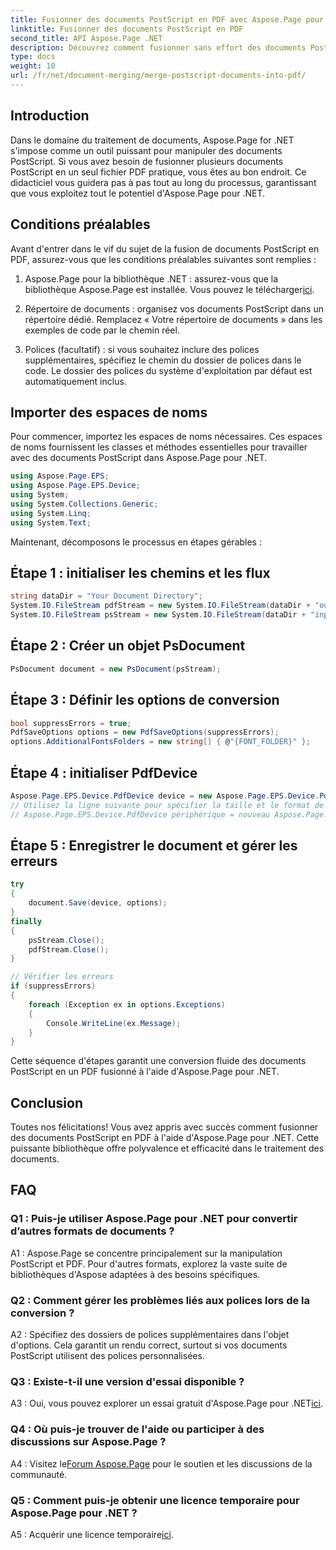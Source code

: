 ```yaml
---
title: Fusionner des documents PostScript en PDF avec Aspose.Page pour .NET
linktitle: Fusionner des documents PostScript en PDF
second_title: API Aspose.Page .NET
description: Découvrez comment fusionner sans effort des documents PostScript en PDF à l'aide d'Aspose.Page pour .NET. Améliorez vos capacités de traitement de documents avec ce guide étape par étape.
type: docs
weight: 10
url: /fr/net/document-merging/merge-postscript-documents-into-pdf/
---
```

## Introduction

Dans le domaine du traitement de documents, Aspose.Page for .NET s'impose comme un outil puissant pour manipuler des documents PostScript. Si vous avez besoin de fusionner plusieurs documents PostScript en un seul fichier PDF pratique, vous êtes au bon endroit. Ce didacticiel vous guidera pas à pas tout au long du processus, garantissant que vous exploitez tout le potentiel d'Aspose.Page pour .NET.

## Conditions préalables

Avant d'entrer dans le vif du sujet de la fusion de documents PostScript en PDF, assurez-vous que les conditions préalables suivantes sont remplies :

1.  Aspose.Page pour la bibliothèque .NET : assurez-vous que la bibliothèque Aspose.Page est installée. Vous pouvez le télécharger[ici](https://releases.aspose.com/page/net/).

2. Répertoire de documents : organisez vos documents PostScript dans un répertoire dédié. Remplacez « Votre répertoire de documents » dans les exemples de code par le chemin réel.

3. Polices (facultatif) : si vous souhaitez inclure des polices supplémentaires, spécifiez le chemin du dossier de polices dans le code. Le dossier des polices du système d'exploitation par défaut est automatiquement inclus.

## Importer des espaces de noms

Pour commencer, importez les espaces de noms nécessaires. Ces espaces de noms fournissent les classes et méthodes essentielles pour travailler avec des documents PostScript dans Aspose.Page pour .NET.

```csharp
using Aspose.Page.EPS;
using Aspose.Page.EPS.Device;
using System;
using System.Collections.Generic;
using System.Linq;
using System.Text;
```

Maintenant, décomposons le processus en étapes gérables :

## Étape 1 : initialiser les chemins et les flux

```csharp
string dataDir = "Your Document Directory";
System.IO.FileStream pdfStream = new System.IO.FileStream(dataDir + "outputPDF_out.pdf", System.IO.FileMode.Create, System.IO.FileAccess.Write);
System.IO.FileStream psStream = new System.IO.FileStream(dataDir + "input.ps", System.IO.FileMode.Open, System.IO.FileAccess.Read);
```

## Étape 2 : Créer un objet PsDocument

```csharp
PsDocument document = new PsDocument(psStream);
```

## Étape 3 : Définir les options de conversion

```csharp
bool suppressErrors = true;
PdfSaveOptions options = new PdfSaveOptions(suppressErrors);
options.AdditionalFontsFolders = new string[] { @"{FONT_FOLDER}" };
```

## Étape 4 : initialiser PdfDevice

```csharp
Aspose.Page.EPS.Device.PdfDevice device = new Aspose.Page.EPS.Device.PdfDevice(pdfStream);
// Utilisez la ligne suivante pour spécifier la taille et le format de l'image (facultatif)
// Aspose.Page.EPS.Device.PdfDevice périphérique = nouveau Aspose.Page.EPS.Device.PdfDevice(pdfStream, nouveau System.Drawing.Size(595, 842));
```

## Étape 5 : Enregistrer le document et gérer les erreurs

```csharp
try
{
    document.Save(device, options);
}
finally
{
    psStream.Close();
    pdfStream.Close();
}

// Vérifier les erreurs
if (suppressErrors)
{
    foreach (Exception ex in options.Exceptions)
    {
        Console.WriteLine(ex.Message);
    }
}
```

Cette séquence d'étapes garantit une conversion fluide des documents PostScript en un PDF fusionné à l'aide d'Aspose.Page pour .NET.

## Conclusion

Toutes nos félicitations! Vous avez appris avec succès comment fusionner des documents PostScript en PDF à l'aide d'Aspose.Page pour .NET. Cette puissante bibliothèque offre polyvalence et efficacité dans le traitement des documents.

## FAQ

### Q1 : Puis-je utiliser Aspose.Page pour .NET pour convertir d’autres formats de documents ?

A1 : Aspose.Page se concentre principalement sur la manipulation PostScript et PDF. Pour d'autres formats, explorez la vaste suite de bibliothèques d'Aspose adaptées à des besoins spécifiques.

### Q2 : Comment gérer les problèmes liés aux polices lors de la conversion ?

A2 : Spécifiez des dossiers de polices supplémentaires dans l'objet d'options. Cela garantit un rendu correct, surtout si vos documents PostScript utilisent des polices personnalisées.

### Q3 : Existe-t-il une version d'essai disponible ?

 A3 : Oui, vous pouvez explorer un essai gratuit d'Aspose.Page pour .NET[ici](https://releases.aspose.com/).

### Q4 : Où puis-je trouver de l'aide ou participer à des discussions sur Aspose.Page ?

 A4 : Visitez le[Forum Aspose.Page](https://forum.aspose.com/c/page/39) pour le soutien et les discussions de la communauté.

### Q5 : Comment puis-je obtenir une licence temporaire pour Aspose.Page pour .NET ?

 A5 : Acquérir une licence temporaire[ici](https://purchase.aspose.com/temporary-license/).